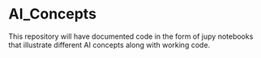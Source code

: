 # AI_Concepts
This repository will have documented code in the form of jupy notebooks that illustrate different AI concepts along with working code.
